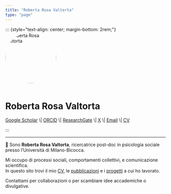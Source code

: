 ```yaml
---
title: "Roberta Rosa Valtorta"
type: "page"
---
```


::: {style="text-align: center; margin-bottom: 2rem;"}
<img src="/picture.jpeg" alt="Roberta Rosa Valtorta" style="width:160px; border-radius: 50%; margin-bottom: 1rem;"/>

<h1>Roberta Rosa Valtorta</h1>

<!-- social icons -->

<p><a href="https://scholar.google.it/citations?user=Cxtkt6cAAAAJ&hl=en" target="_blank">Google Scholar</a> \| <a href="https://orcid.org/0000-0003-0565-5463" target="_blank">ORCID</a> \| <a href="https://www.researchgate.net/profile/Roberta-Valtorta" target="_blank">ResearchGate</a> \| <a href="https://x.com/valtortaroberta" target="_blank">X</a> \| <a href="mailto:roberta.valtorta@unimib.it">Email</a> \| <a href="/cv-valtorta.pdf">CV</a></p>
:::

------------------------------------------------------------------------

👋 Sono **Roberta Rosa Valtorta**, ricercatrice post-doc in psicologia sociale presso l’Università di Milano-Bicocca.

Mi occupo di processi sociali, comportamenti collettivi, e comunicazione scientifica.\
In questo sito trovi il mio [CV](cv-valtorta.pdf), le [pubblicazioni](publications/) e i [progetti](projects/) a cui ho lavorato.

Contattami per collaborazioni o per scambiare idee accademiche o divulgative.
